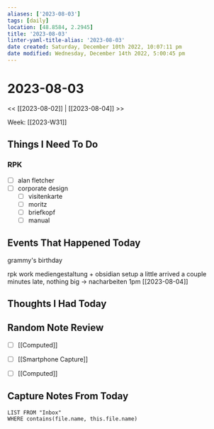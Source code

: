 ```yaml
---
aliases: ['2023-08-03']
tags: [daily]
location: [48.8584, 2.2945]
title: '2023-08-03'
linter-yaml-title-alias: '2023-08-03'
date created: Saturday, December 10th 2022, 10:07:11 pm
date modified: Wednesday, December 14th 2022, 5:00:45 pm
---
```


# 2023-08-03

<< [[2023-08-02]] | [[2023-08-04]] >>

Week: [[2023-W31]]

## Things I Need To Do

### RPK

- [ ]  alan fletcher
- [ ]  corporate design
    - [ ]  visitenkarte
    - [ ]  moritz
    - [ ]  briefkopf
    - [ ]  manual

## Events That Happened Today

grammy's birthday

rpk work mediengestaltung + obsidian setup a little arrived a couple minutes late, nothing big -> nacharbeiten 1pm [[2023-08-04]]

## Thoughts I Had Today

## Random Note Review


- [ ] [[Computed]]
- [ ] [[Smartphone Capture]]
- [ ] [[Computed]]



## Capture Notes From Today

```dataview
LIST FROM "Inbox"
WHERE contains(file.name, this.file.name)
```
